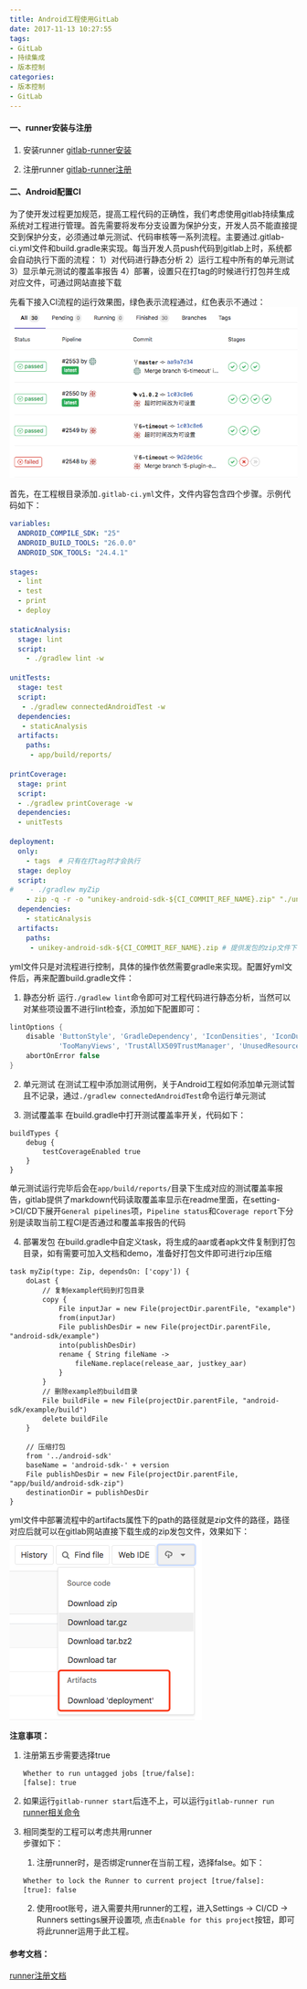 ```yaml
---
title: Android工程使用GitLab
date: 2017-11-13 10:27:55
tags:
- GitLab
- 持续集成
- 版本控制
categories:
- 版本控制
- GitLab
---
```

#### 一、runner安装与注册
1. 安装runner
[gitlab-runner安装](https://docs.gitlab.com/runner/install/index.html)

2. 注册runner
[gitlab-runner注册](https://docs.gitlab.com/runner/register/index.html)

#### 二、Android配置CI
为了使开发过程更加规范，提高工程代码的正确性，我们考虑使用gitlab持续集成系统对工程进行管理。首先需要将发布分支设置为保护分支，开发人员不能直接提交到保护分支，必须通过单元测试、代码审核等一系列流程。主要通过.gitlab-ci.yml文件和build.gradle来实现。每当开发人员push代码到gitlab上时，系统都会自动执行下面的流程：
    1）对代码进行静态分析
    2）运行工程中所有的单元测试
    3）显示单元测试的覆盖率报告
    4）部署，设置只在打tag的时候进行打包并生成对应文件，可通过网站直接下载

先看下接入CI流程的运行效果图，绿色表示流程通过，红色表示不通过：
![CI效果图](./images/CI效果图.png)

首先，在工程根目录添加`.gitlab-ci.yml`文件，文件内容包含四个步骤。示例代码如下：
```yml
variables:
  ANDROID_COMPILE_SDK: "25"
  ANDROID_BUILD_TOOLS: "26.0.0"
  ANDROID_SDK_TOOLS: "24.4.1"

stages:
  - lint
  - test
  - print
  - deploy

staticAnalysis:
  stage: lint
  script:
    - ./gradlew lint -w

unitTests:
  stage: test
  script:
   - ./gradlew connectedAndroidTest -w
  dependencies:
   - staticAnalysis
  artifacts:
    paths:
     - app/build/reports/

printCoverage:
  stage: print
  script:
  - ./gradlew printCoverage -w
  dependencies:
  - unitTests

deployment:
  only:
    - tags  # 只有在打tag时才会执行
  stage: deploy
  script:
#    - ./gradlew myZip
    - zip -q -r -o "unikey-android-sdk-${CI_COMMIT_REF_NAME}.zip" "./unikey-android-sdk-publish" -x "*/\.*" -x "\.*"
  dependencies:
    - staticAnalysis
  artifacts:
    paths:
     - unikey-android-sdk-${CI_COMMIT_REF_NAME}.zip # 提供发包的zip文件下载
```

yml文件只是对流程进行控制，具体的操作依然需要gradle来实现。配置好yml文件后，再来配置build.gradle文件：
1. 静态分析
运行`./gradlew lint`命令即可对工程代码进行静态分析，当然可以对某些项设置不进行lint检查，添加如下配置即可：
```gradle
lintOptions {
    disable 'ButtonStyle', 'GradleDependency', 'IconDensities', 'IconDuplicates', 'IconMissingDensityFolder',
            'TooManyViews', 'TrustAllX509TrustManager', 'UnusedResources', 'UselessParent', 'OldTargetApi'
    abortOnError false
}
```

2. 单元测试
在测试工程中添加测试用例，关于Android工程如何添加单元测试暂且不记录，通过`./gradlew connectedAndroidTest`命令运行单元测试

3. 测试覆盖率
在build.gradle中打开测试覆盖率开关，代码如下：
```
buildTypes {
    debug {
        testCoverageEnabled true
    }
}
```
单元测试运行完毕后会在`app/build/reports/`目录下生成对应的测试覆盖率报告，gitlab提供了markdown代码读取覆盖率显示在readme里面，在setting->CI/CD下展开`General pipelines`项，`Pipeline status`和`Coverage report`下分别是读取当前工程CI是否通过和覆盖率报告的代码

4. 部署发包
在build.gradle中自定义task，将生成的aar或者apk文件复制到打包目录，如有需要可加入文档和demo，准备好打包文件即可进行zip压缩
```
task myZip(type: Zip, dependsOn: ['copy']) {
    doLast {
        // 复制example代码到打包目录
        copy {
            File inputJar = new File(projectDir.parentFile, "example")
            from(inputJar)
            File publishDesDir = new File(projectDir.parentFile, "android-sdk/example")
            into(publishDesDir)
            rename { String fileName ->
                fileName.replace(release_aar, justkey_aar)
            }
        }
        // 删除example的build目录
        File buildFile = new File(projectDir.parentFile, "android-sdk/example/build")
        delete buildFile
    }

    // 压缩打包
    from '../android-sdk'
    baseName = 'android-sdk-' + version
    File publishDesDir = new File(projectDir.parentFile, "app/build/android-sdk-zip")
    destinationDir = publishDesDir
}
```
yml文件中部署流程中的artifacts属性下的path的路径就是zip文件的路径，路径对应后就可以在gitlab网站直接下载生成的zip发包文件，效果如下：
![发包文件下载效果](./images/artifacts效果图.png)


**注意事项：**
1. 注册第五步需要选择true<br>
    ```
    Whether to run untagged jobs [true/false]:
    [false]: true
    ```

2. 如果运行`gitlab-runner start`后连不上，可以运行`gitlab-runner run`<br>
    [runner相关命令](https://docs.gitlab.com/runner/commands/README.html)<br>

3. 相同类型的工程可以考虑共用runner<br>
    步骤如下：
    1. 注册runner时，是否绑定runner在当前工程，选择false。如下：
    ```
    Whether to lock the Runner to current project [true/false]:
    [true]: false
    ```

    2. 使用root账号，进入需要共用runner的工程，进入Settings -> CI/CD -> Runners settings展开设置项, 点击`Enable for this project`按钮，即可将此runner运用于此工程。

#### 参考文档：
[runner注册文档](https://docs.gitlab.com/runner/register/index.html)